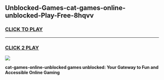 
## Unblocked-Games-cat-games-online-unblocked-Play-Free-8hqvv
<h3>
<a href="https://premium76.site?title=cat-games-online-unblocked&ref=22A">CLICK TO PLAY</a></h3>
<hr>

<h3>
<a href="https://premium76.site?title=cat-games-online-unblocked&ref=22A">CLICK 2 PLAY</a>
  
</h3>

<a href="https://premium76.site?title=cat-games-online-unblocked&ref=22A"><img src="https://clearcache.store/games.png"></a>


**cat-games-online-unblocked games unblocked: Your Gateway to Fun and Accessible Online Gaming**
